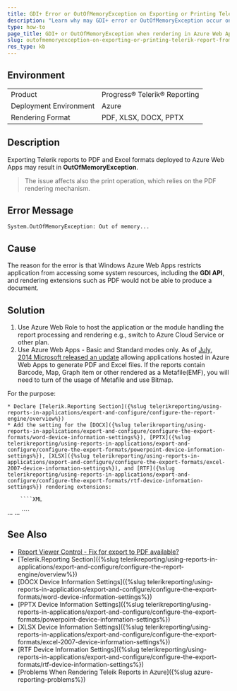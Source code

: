 ```yaml
---
title: GDI+ Error or OutOfMemoryException on Exporting or Printing Telerik Report from Azure Web Apps
description: "Learn why may GDI+ error or OutOfMemoryException occur on attempting to render a Telerik Report to some export formats from Azure Web Apps."
type: how-to
page_title: GDI+ or OutOfMemoryException when rendering in Azure Web Apps
slug: outofmemoryexception-on-exporting-or-printing-telerik-report-from-azure-webapps
res_type: kb
---
```


## Environment

<table>
	<tr>
		<td>Product</td>
		<td>Progress® Telerik® Reporting</td>
	</tr>
	<tr>
		<td>Deployment Environment</td>
		<td>Azure</td>
	</tr>
	<tr>
		<td>Rendering Format</td>
		<td>PDF, XLSX, DOCX, PPTX</td>
	</tr>
</table>

## Description

Exporting Telerik reports to PDF and Excel formats deployed to Azure Web Apps may result in **OutOfMemoryException**.

> The issue affects also the print operation, which relies on the PDF rendering mechanism.

## Error Message

`System.OutOfMemoryException: Out of memory...`

## Cause

The reason for the error is that Windows Azure Web Apps restricts application from accessing some system resources, including the **GDI API**, and rendering extensions such as PDF would not be able to produce a document.

## Solution

1. Use Azure Web Role to host the application or the module handling the report processing and rendering e.g., switch to Azure Cloud Service or other plan.
1. Use Azure Web Apps - Basic and Standard modes only. As of [July, 2014 Microsoft released an update](https://social.msdn.microsoft.com/forums/azure/en-US/d14bc4fa-256e-4f8f-9682-432ab556f74d/report-viewer-control-fix-for-export-to-pdf-available?forum=windowsazurewebsitespreview) allowing applications hosted in Azure Web Apps to generate PDF and Excel files. If the reports contain Barcode, Map, Graph item or other rendered as a Metafile(EMF), you will need to turn of the usage of Metafile and use Bitmap.

For the purpose:

	* Declare [Telerik.Reporting Section]({%slug telerikreporting/using-reports-in-applications/export-and-configure/configure-the-report-engine/overview%})
	* Add the setting for the [DOCX]({%slug telerikreporting/using-reports-in-applications/export-and-configure/configure-the-export-formats/word-device-information-settings%}), [PPTX]({%slug telerikreporting/using-reports-in-applications/export-and-configure/configure-the-export-formats/powerpoint-device-information-settings%}), [XLSX]({%slug telerikreporting/using-reports-in-applications/export-and-configure/configure-the-export-formats/excel-2007-device-information-settings%}), and [RTF]({%slug telerikreporting/using-reports-in-applications/export-and-configure/configure-the-export-formats/rtf-device-information-settings%}) rendering extensions:

		````XML
<configuration> 
			<configSections>
				<section
						name="Telerik.Reporting"
						type="Telerik.Reporting.Configuration.ReportingConfigurationSection, Telerik.Reporting"
						allowLocation="true"
						allowDefinition="Everywhere"/>
			</configSections>
			…
			<Telerik.Reporting>
				<Extensions>
					<Render>
						<Extension name="DOCX" >
							<Parameters>
								<Parameter name="UseMetafile" value="false"/>
							</Parameters>
						</Extension>
						<Extension name="XLSX" >
							<Parameters>
								<Parameter name="UseMetafile" value="false"/>
							</Parameters>
						</Extension>
						<Extension name="PPTX" >
							<Parameters>
								<Parameter name="UseMetafile" value="false"/>
							</Parameters>
						</Extension>
						<Extension name="RTF" >
							<Parameters>
								<Parameter name="UseMetafile" value="false"/>
							</Parameters>
						</Extension>
					</Render>
				</Extensions>
			</Telerik.Reporting>
			…
		</configuration>
````


## See Also

* [Report Viewer Control - Fix for export to PDF available?](https://social.msdn.microsoft.com/forums/azure/en-US/d14bc4fa-256e-4f8f-9682-432ab556f74d/report-viewer-control-fix-for-export-to-pdf-available?forum=windowsazurewebsitespreview)
* [Telerik.Reporting Section]({%slug telerikreporting/using-reports-in-applications/export-and-configure/configure-the-report-engine/overview%})
* [DOCX Device Information Settings]({%slug telerikreporting/using-reports-in-applications/export-and-configure/configure-the-export-formats/word-device-information-settings%})
* [PPTX Device Information Settings]({%slug telerikreporting/using-reports-in-applications/export-and-configure/configure-the-export-formats/powerpoint-device-information-settings%})
* [XLSX Device Information Settings]({%slug telerikreporting/using-reports-in-applications/export-and-configure/configure-the-export-formats/excel-2007-device-information-settings%})
* [RTF Device Information Settings]({%slug telerikreporting/using-reports-in-applications/export-and-configure/configure-the-export-formats/rtf-device-information-settings%})
* [Problems When Rendering Teleik Reports in Azure]({%slug azure-reporting-problems%})
